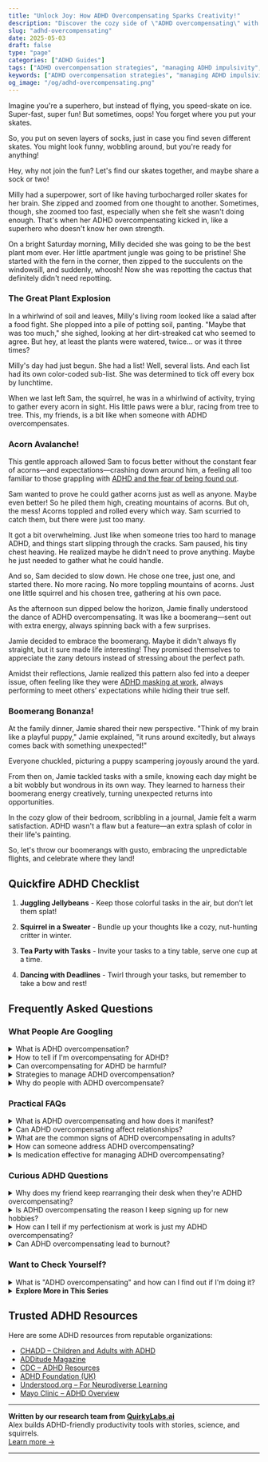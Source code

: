 ```yaml
---
title: "Unlock Joy: How ADHD Overcompensating Sparks Creativity!"
description: "Discover the cozy side of \"ADHD overcompensating\" with our blog. Feel seen, understood, and uplifted as we explore the quirky charm of our ADHD superpowers together!"
slug: "adhd-overcompensating"
date: 2025-05-03
draft: false
type: "page"
categories: ["ADHD Guides"]
tags: ["ADHD overcompensation strategies", "managing ADHD impulsivity", "ADHD and multitasking", "adult ADHD coping mechanisms", "hyperfocusing in ADHD", "ADHD productivity tips", "emotional regulation ADHD"]
keywords: ["ADHD overcompensation strategies", "managing ADHD impulsivity", "ADHD and multitasking", "adult ADHD coping mechanisms", "hyperfocusing in ADHD", "ADHD productivity tips", "emotional regulation ADHD"]
og_image: "/og/adhd-overcompensating.png"
---
```


Imagine you're a superhero, but instead of flying, you speed-skate on ice. Super-fast, super fun! But sometimes, oops! You forget where you put your skates.

So, you put on seven layers of socks, just in case you find seven different skates. You might look funny, wobbling around, but you're ready for anything!

Hey, why not join the fun? Let's find our skates together, and maybe share a sock or two!

Milly had a superpower, sort of like having turbocharged roller skates for her brain. She zipped and zoomed from one thought to another. Sometimes, though, she zoomed too fast, especially when she felt she wasn't doing enough. That's when her ADHD overcompensating kicked in, like a superhero who doesn't know her own strength.

On a bright Saturday morning, Milly decided she was going to be the best plant mom ever. Her little apartment jungle was going to be pristine! She started with the fern in the corner, then zipped to the succulents on the windowsill, and suddenly, whoosh! Now she was repotting the cactus that definitely didn't need repotting.

### The Great Plant Explosion

In a whirlwind of soil and leaves, Milly's living room looked like a salad after a food fight. She plopped into a pile of potting soil, panting. "Maybe that was too much," she sighed, looking at her dirt-streaked cat who seemed to agree. But hey, at least the plants were watered, twice... or was it three times?

Milly's day had just begun. She had a list! Well, several lists. And each list had its own color-coded sub-list. She was determined to tick off every box by lunchtime.

When we last left Sam, the squirrel, he was in a whirlwind of activity, trying to gather every acorn in sight. His little paws were a blur, racing from tree to tree. This, my friends, is a bit like when someone with ADHD overcompensates.

### Acorn Avalanche!

This gentle approach allowed Sam to focus better without the constant fear of acorns—and expectations—crashing down around him, a feeling all too familiar to those grappling with [ADHD and the fear of being found out](/pages/adhd-fear-of-being-found-out/).

Sam wanted to prove he could gather acorns just as well as anyone. Maybe even better! So he piled them high, creating mountains of acorns. But oh, the mess! Acorns toppled and rolled every which way. Sam scurried to catch them, but there were just too many.

It got a bit overwhelming. Just like when someone tries too hard to manage ADHD, and things start slipping through the cracks. Sam paused, his tiny chest heaving. He realized maybe he didn’t need to prove anything. Maybe he just needed to gather what he could handle.

And so, Sam decided to slow down. He chose one tree, just one, and started there. No more racing. No more toppling mountains of acorns. Just one little squirrel and his chosen tree, gathering at his own pace.

As the afternoon sun dipped below the horizon, Jamie finally understood the dance of ADHD overcompensating. It was like a boomerang—sent out with extra energy, always spinning back with a few surprises.

Jamie decided to embrace the boomerang. Maybe it didn't always fly straight, but it sure made life interesting! They promised themselves to appreciate the zany detours instead of stressing about the perfect path.

Amidst their reflections, Jamie realized this pattern also fed into a deeper issue, often feeling like they were [ADHD masking at work](/pages/adhd-masking-at-work/), always performing to meet others’ expectations while hiding their true self.

### Boomerang Bonanza!

At the family dinner, Jamie shared their new perspective. "Think of my brain like a playful puppy," Jamie explained, "it runs around excitedly, but always comes back with something unexpected!"

Everyone chuckled, picturing a puppy scampering joyously around the yard.

From then on, Jamie tackled tasks with a smile, knowing each day might be a bit wobbly but wondrous in its own way. They learned to harness their boomerang energy creatively, turning unexpected returns into opportunities.

In the cozy glow of their bedroom, scribbling in a journal, Jamie felt a warm satisfaction. ADHD wasn't a flaw but a feature—an extra splash of color in their life's painting.

So, let's throw our boomerangs with gusto, embracing the unpredictable flights, and celebrate where they land!

## Quickfire ADHD Checklist

1. **Juggling Jellybeans** - Keep those colorful tasks in the air, but don’t let them splat!

2. **Squirrel in a Sweater** - Bundle up your thoughts like a cozy, nut-hunting critter in winter.

3. **Tea Party with Tasks** - Invite your tasks to a tiny table, serve one cup at a time.

4. **Dancing with Deadlines** - Twirl through your tasks, but remember to take a bow and rest!

## Frequently Asked Questions



### What People Are Googling

<details><summary>What is ADHD overcompensation?</summary><p>ADHD overcompensation is when someone with ADHD puts in extra effort to meet external expectations or to cover up their ADHD-related challenges. This might look like spending hours on a simple task to make sure it's perfect or overpreparing for events to avoid any slip-ups. While this can sometimes be helpful, it can also lead to exhaustion and burnout because it's like running a mental marathon every day. Remember, it’s okay to seek balance and allow yourself some grace on the tougher days.</p></details>
<details><summary>How to tell if I'm overcompensating for ADHD?</summary><p>It's really great that you're tuning in to your own habits and behaviors; that’s a big part of understanding and managing ADHD. Often, overcompensation might look like pushing yourself too hard in areas where you feel you struggle, whether that's in work, social settings, or daily tasks, leading to exhaustion or feeling overwhelmed. You might find yourself spending extra time on tasks, double-checking work, or over-preparing for events as a way to counteract fears of underperforming due to ADHD. It's important to acknowledge the effort you're putting in and consider if this level of effort is sustainable and kind to yourself, or if there might be more balanced strategies that could support you.</p></details>
<details><summary>Can overcompensating for ADHD be harmful?</summary><p>Absolutely, it's really common to find yourself overcompensating when you're managing ADHD. This often stems from a desire to keep up or fit in with others, but it can lead to burnout because it might push you to ignore your own limits. Remember, it’s okay to take breaks and set realistic expectations for yourself. Finding a balance that honors your needs and abilities can be a more sustainable way to manage daily life with ADHD.</p></details>
<details><summary>Strategies to manage ADHD overcompensation?</summary><p>Managing ADHD overcompensation is all about finding balance and embracing your natural rhythm. One effective strategy is to break tasks into smaller, manageable parts, allowing yourself to focus on one thing at a time without feeling overwhelmed. It’s also really helpful to set clear boundaries and prioritize self-care, ensuring you’re not stretching yourself too thin. Remember, it's perfectly okay to ask for help or to say no when things get too much—taking care of yourself isn't just important, it's essential.</p></details>
<details><summary>Why do people with ADHD overcompensate?</summary><p>People with ADHD often overcompensate as a way to manage the challenges they face due to their symptoms, such as distractibility, forgetfulness, or impulsivity. By putting extra effort into tasks or situations, they're essentially trying to ensure that they meet expectations—both their own and those of others. This can show up as perfectionism, overworking, or even excessively helping others. It's a heartfelt attempt to feel competent and connected, though it can sometimes be tiring. Remember, finding balance is key, and it's perfectly okay to ask for help or set boundaries!</p></details>



### Practical FAQs

<details><summary>What is ADHD overcompensating and how does it manifest?</summary><p>ADHD overcompensating is a common way that some individuals with ADHD try to counterbalance the challenges they face due to their symptoms. It often manifests as putting in extra effort or developing elaborate systems to manage tasks that others might handle more straightforwardly. This might look like spending hours on a simple project to ensure it meets high standards or over-preparing for events to avoid any possibility of forgetting something important. While this can sometimes be an effective strategy, it's also important to recognize when it might be leading to burnout or unnecessary stress, so finding a balanced approach is key.</p></details>
<details><summary>Can ADHD overcompensating affect relationships?</summary><p>Absolutely, overcompensating in ADHD can sometimes affect relationships, and it's quite common! When striving to meet expectations, you might find yourself taking on too much or setting very high standards for yourself, which can be exhausting. This might lead to feelings of frustration or being misunderstood by partners or friends who see your stress but don't know its root. It's important to communicate your feelings and set realistic expectations with loved ones, so they understand your experiences and can support you effectively.</p></details>
<details><summary>What are the common signs of ADHD overcompensating in adults?</summary><p>Absolutely, recognizing overcompensation in adults with ADHD is really insightful! Common signs include perfectionism, where you might find yourself spending excessive time on tasks to make sure everything is just right, often out of fear of criticism. There’s also a tendency to overcommit or say yes to too many things, which can stem from wanting to prove capability or worth. Additionally, hyperfocus on work or hobbies might occur as a way to avoid areas where one feels less competent. It’s really about finding a balance and being kind to oneself, acknowledging where these patterns might be protective, but also where they might be stretching you too thin.</p></details>
<details><summary>How can someone address ADHD overcompensating?</summary><p>Absolutely, addressing overcompensation in ADHD involves a blend of self-awareness and self-care. First, it's important to recognize when you’re pushing beyond your limits—perhaps by taking on too many tasks to prove your capabilities. Once you've spotted this, setting small, realistic goals can help manage your workload without overwhelming yourself. And don't forget, incorporating regular breaks and some cozy downtime can do wonders in maintaining your energy and focus. It’s all about finding that gentle balance.</p></details>
<details><summary>Is medication effective for managing ADHD overcompensating?</summary><p>Absolutely, medication can be a really helpful tool for managing symptoms of ADHD, including the tendency to overcompensate. It works by balancing neurotransmitters in your brain, which can help improve focus, control impulses, and stabilize energy levels. Many people find that with the right medication, they feel more equipped to tackle their daily tasks without feeling the need to go overboard just to meet expectations. It’s always best to consult with a healthcare provider to find the most suitable medication and dosage for you, as this can make a big difference in how effectively you manage ADHD symptoms.</p></details>



### Curious ADHD Questions

<details><summary>Why does my friend keep rearranging their desk when they're ADHD overcompensating?</summary><p>It's lovely that you're looking out for your friend! When someone with ADHD overcompensates, they might frequently rearrange their desk because they're trying to create an optimal setup that helps them focus and feel in control. This behavior is quite common and can be a way for them to manage distractions and maintain productivity in a way that feels right for them. Each rearrangement could be seen as an attempt to find just the perfect configuration that clicks, helping them feel more at ease and ready to tackle their tasks.</p></details>
<details><summary>Is ADHD overcompensating the reason I keep signing up for new hobbies?</summary><p>Absolutely, your experience is quite a common one among folks with ADHD! The excitement and novelty of a new hobby can be super appealing, providing a fresh burst of dopamine that our brains often seek. It's a way of compensating for the times when our interest levels dip in other areas of our lives. Remember, it's okay to explore and enjoy new interests; just try to balance your commitments so you don't feel overwhelmed. Enjoy the journey of discovering all these new hobbies!</p></details>
<details><summary>How can I tell if my perfectionism at work is just my ADHD overcompensating?</summary><p>That’s a great question! Often, those of us with ADHD can lean into perfectionism as a way to counterbalance feelings of past underachievement or criticism. You might notice this if you're spending excessive time on tasks, feeling anxious about minor details, or procrastinating because you're worried about not meeting high standards. It’s helpful to check in with yourself about why you’re aiming for perfection—are you trying to prove something to yourself or others, or is it genuinely needed for the task at hand? Remember, striving for excellence is productive, but perfectionism can be a sneaky barrier to your well-being and efficiency.</p></details>
<details><summary>Can ADHD overcompensating lead to burnout?</summary><p>Absolutely, it's quite common for individuals with ADHD to experience burnout from overcompensating. When trying to meet external expectations or manage personal goals, you might find yourself putting in extra effort to cover up the struggles you face due to ADHD. This intense effort can be exhausting, and maintaining it long-term isn't sustainable. It's really important to find a balance and incorporate regular breaks, self-care, and perhaps most importantly, seeking understanding and support from those around you.</p></details>



### Want to Check Yourself?

<details><summary>What is "ADHD overcompensating" and how can I find out if I'm doing it?</summary><p>ADHD overcompensating is when you find yourself working extra hard in areas where ADHD makes things tricky, often pushing yourself to the point of exhaustion or stress to meet certain standards or expectations. It's like giving 110% all the time just to keep up or to cover up struggles you might be facing. To find out if you're overcompensating, reflect on areas where you feel consistently drained or overly perfectionistic—these could be signals that you're overextending yourself to manage ADHD symptoms. Also, chatting with a coach or therapist can provide insights, helping you spot patterns and devise more balanced strategies.</p></details>

<script type="application/ld+json">
{
  "@context": "https://schema.org",
  "@type": "FAQPage",
  "mainEntity": [
    {
      "@type": "Question",
      "name": "What is ADHD overcompensation?",
      "acceptedAnswer": {
        "@type": "Answer",
        "text": "ADHD overcompensation is when someone with ADHD puts in extra effort to meet external expectations or to cover up their ADHD-related challenges. This might look like spending hours on a simple task to make sure it's perfect or overpreparing for events to avoid any slip-ups. While this can sometimes be helpful, it can also lead to exhaustion and burnout because it's like running a mental marathon every day. Remember, it\u2019s okay to seek balance and allow yourself some grace on the tougher days."
      }
    },
    {
      "@type": "Question",
      "name": "How to tell if I'm overcompensating for ADHD?",
      "acceptedAnswer": {
        "@type": "Answer",
        "text": "It's really great that you're tuning in to your own habits and behaviors; that\u2019s a big part of understanding and managing ADHD. Often, overcompensation might look like pushing yourself too hard in areas where you feel you struggle, whether that's in work, social settings, or daily tasks, leading to exhaustion or feeling overwhelmed. You might find yourself spending extra time on tasks, double-checking work, or over-preparing for events as a way to counteract fears of underperforming due to ADHD. It's important to acknowledge the effort you're putting in and consider if this level of effort is sustainable and kind to yourself, or if there might be more balanced strategies that could support you."
      }
    },
    {
      "@type": "Question",
      "name": "Can overcompensating for ADHD be harmful?",
      "acceptedAnswer": {
        "@type": "Answer",
        "text": "Absolutely, it's really common to find yourself overcompensating when you're managing ADHD. This often stems from a desire to keep up or fit in with others, but it can lead to burnout because it might push you to ignore your own limits. Remember, it\u2019s okay to take breaks and set realistic expectations for yourself. Finding a balance that honors your needs and abilities can be a more sustainable way to manage daily life with ADHD."
      }
    },
    {
      "@type": "Question",
      "name": "Strategies to manage ADHD overcompensation?",
      "acceptedAnswer": {
        "@type": "Answer",
        "text": "Managing ADHD overcompensation is all about finding balance and embracing your natural rhythm. One effective strategy is to break tasks into smaller, manageable parts, allowing yourself to focus on one thing at a time without feeling overwhelmed. It\u2019s also really helpful to set clear boundaries and prioritize self-care, ensuring you\u2019re not stretching yourself too thin. Remember, it's perfectly okay to ask for help or to say no when things get too much\u2014taking care of yourself isn't just important, it's essential."
      }
    },
    {
      "@type": "Question",
      "name": "Why do people with ADHD overcompensate?",
      "acceptedAnswer": {
        "@type": "Answer",
        "text": "People with ADHD often overcompensate as a way to manage the challenges they face due to their symptoms, such as distractibility, forgetfulness, or impulsivity. By putting extra effort into tasks or situations, they're essentially trying to ensure that they meet expectations\u2014both their own and those of others. This can show up as perfectionism, overworking, or even excessively helping others. It's a heartfelt attempt to feel competent and connected, though it can sometimes be tiring. Remember, finding balance is key, and it's perfectly okay to ask for help or set boundaries!"
      }
    }
  ]
}
</script>
<script type="application/ld+json">
{
  "@context": "https://schema.org",
  "@type": "Article",
  "author": {
    "@type": "Person",
    "name": "QuirkyLabs",
    "url": "https://quirkylabs.ai/about"
  },
  "headline": "\"Unlock Joy: How ADHD Overcompensating Sparks Creativity!\"",
  "mainEntityOfPage": "https://blog.quirkylabs.ai/pages/adhd-overcompensating/",
  "datePublished": "2025-05-03"
}
</script>
<script type="application/ld+json">
{
  "@context": "https://schema.org",
  "@type": "BreadcrumbList",
  "itemListElement": [
    {
      "@type": "ListItem",
      "position": 1,
      "name": "Home",
      "item": "https://quirkylabs.ai/"
    },
    {
      "@type": "ListItem",
      "position": 2,
      "name": "Blog",
      "item": "https://blog.quirkylabs.ai/"
    },
    {
      "@type": "ListItem",
      "position": 3,
      "name": "\"Unlock Joy: How ADHD Overcompensating Sparks Creativity!\"",
      "item": "https://blog.quirkylabs.ai/pages/adhd-overcompensating/"
    }
  ]
}
</script>

<details>
<summary><strong>Explore More in This Series</strong></summary>

- [Adhd People Pleasing](/pages/adhd-people-pleasing/)
- [Adhd Fake Success](/pages/adhd-fake-success/)
- [Adhd Feel Like A Fraud](/pages/adhd-feel-like-a-fraud/)
- [Adhd Hide Your Struggles](/pages/adhd-hide-your-struggles/)
- [Adhd Perfectionism](/pages/adhd-perfectionism/)
- [Adhd Validation Hunger](/pages/adhd-validation-hunger/)
- [Adhd Working Hard To Fit In](/pages/adhd-working-hard-to-fit-in/)
- [Adhd Performative Productivity](/pages/adhd-performative-productivity/)
</details>



## Trusted ADHD Resources

Here are some ADHD resources from reputable organizations:

- [CHADD – Children and Adults with ADHD](https://chadd.org)
- [ADDitude Magazine](https://www.additudemag.com)
- [CDC – ADHD Resources](https://www.cdc.gov/ncbddd/adhd)
- [ADHD Foundation (UK)](https://www.adhdfoundation.org.uk)
- [Understood.org – For Neurodiverse Learning](https://www.understood.org)
- [Mayo Clinic – ADHD Overview](https://www.mayoclinic.org/diseases-conditions/adhd)


---

**Written by our research team from [QuirkyLabs.ai](https://quirkylabs.ai)**  
Alex builds ADHD-friendly productivity tools with stories, science, and squirrels.  
[Learn more →](https://quirkylabs.ai)

---